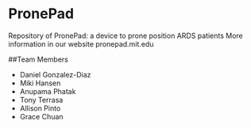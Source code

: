 # PronePad
Repository of PronePad: a device to prone position ARDS patients
More information in our website pronepad.mit.edu

##Team Members
* Daniel Gonzalez-Diaz
* Miki Hansen
* Anupama Phatak
* Tony Terrasa
* Allison Pinto
* Grace Chuan
